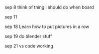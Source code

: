 sep 8
think of thing i should do when board 

sep 11

sep 18
Learn how to put pictures in a row 

sep 19
do blender stuff

sep 21
vs code working